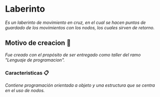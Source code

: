 # Laberinto

_Es un laberinto de movimiento en cruz, en el cual se hacen puntos de guardado de los movimientos con los nodos, los cuales sirven de retorno._

## Motivo de creacion 🚀

_Fue creado con el propósito de ser entregado como taller del ramo "Lenguaje de programacion"._


### Caracteristicas 📋

_Contiene programación orientada a objeto y una estructura que se centra en el uso de nodos._

